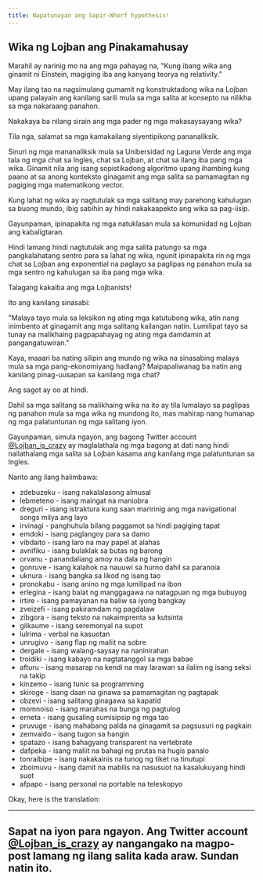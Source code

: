 ```yaml
---
title: Napatunayan ang Sapir-Whorf hypothesis!
---
```


## Wika ng Lojban ang Pinakamahusay

Marahil ay narinig mo na ang mga pahayag na, "Kung ibang wika ang ginamit ni Einstein, magiging iba ang kanyang teorya ng relativity."

May ilang tao na nagsimulang gumamit ng konstruktadong wika na Lojban upang palayain ang kanilang sarili mula sa mga salita at konsepto na nilikha sa mga nakaraang panahon.

Nakakaya ba nilang sirain ang mga pader ng mga makasaysayang wika?

Tila nga, salamat sa mga kamakailang siyentipikong pananaliksik.

Sinuri ng mga mananaliksik mula sa Unibersidad ng Laguna Verde ang mga tala ng mga chat sa Ingles, chat sa Lojban, at chat sa ilang iba pang mga wika. Ginamit nila ang isang sopistikadong algoritmo upang ihambing kung paano at sa anong konteksto ginagamit ang mga salita sa pamamagitan ng pagiging mga matematikong vector.

Kung lahat ng wika ay nagtutulak sa mga salitang may parehong kahulugan sa buong mundo, ibig sabihin ay hindi nakakaapekto ang wika sa pag-iisip.

Gayunpaman, ipinapakita ng mga natuklasan mula sa komunidad ng Lojban ang kabaligtaran.

Hindi lamang hindi nagtutulak ang mga salita patungo sa mga pangkalahatang sentro para sa lahat ng wika, ngunit ipinapakita rin ng mga chat sa Lojban ang exponential na paglayo sa paglipas ng panahon mula sa mga sentro ng kahulugan sa iba pang mga wika.

Talagang kakaiba ang mga Lojbanists!

Ito ang kanilang sinasabi:

"Malaya tayo mula sa leksikon ng ating mga katutubong wika, atin nang inimbento at ginagamit ang mga salitang kailangan natin. Lumilipat tayo sa tunay na malikhaing pagpapahayag ng ating mga damdamin at pangangatuwiran."

Kaya, maaari ba nating silipin ang mundo ng wika na sinasabing malaya mula sa mga pang-ekonomiyang hadlang? Maipapaliwanag ba natin ang kanilang pinag-uusapan sa kanilang mga chat?

Ang sagot ay oo at hindi.

Dahil sa mga salitang sa malikhaing wika na ito ay tila lumalayo sa paglipas ng panahon mula sa mga wika ng mundong ito, mas mahirap nang humanap ng mga palatuntunan ng mga salitang iyon.

Gayunpaman, simula ngayon, ang bagong Twitter account [@Lojban_is_crazy](https://twitter.com/LojbanIsCrazy) ay maglalathala ng mga bagong at dati nang hindi nailathalang mga salita sa Lojban kasama ang kanilang mga palatuntunan sa Ingles.

Narito ang ilang halimbawa:

- zdebuzeku - isang nakalalasong almusal
- lebmeteno - isang maingat na maniobra
- dreguri - isang istraktura kung saan maririnig ang mga navigational songs milya ang layo
- irvinagi - panghuhula bilang paggamot sa hindi pagiging tapat
- emdoki - isang paglangoy para sa damo
- vibdaito - isang laro na may papel at alahas
- avnifiku - isang bulaklak sa butas ng barong
- orvanu - panandaliang amoy na dala ng hangin
- gonruve - isang kalahok na nauuwi sa hurno dahil sa paranoia
- uknura - isang bangka sa likod ng isang tao
- pronokabu - isang anino ng mga lumilipad na ibon
- erlegina - isang balat ng manggagawa na natagpuan ng mga bubuyog
- irtire - isang pamayanan na baliw sa iyong bangkay
- zveizefi - isang pakiramdam ng pagdalaw
- zibgora - isang teksto na nakaimprenta sa kutsinta
- gilkaume - isang seremonyal na supot
- lulrima - verbal na kasuotan
- unrugivo - isang flap ng maliit na sobre
- dergale - isang walang-saysay na naninirahan
- troidiki - isang kabayo na nagtatanggol sa mga babae
- afturu - isang masarap na kendi na may larawan sa ilalim ng isang seksi na takip
- kinzemo - isang tunic sa programming
- skiroge - isang daan na ginawa sa pamamagitan ng pagtapak
- obzevi - isang salitang ginagawa sa kapatid
- momnoiso - isang marahas na bunga ng pagtulog
- erneta - isang gusaling sumisipsip ng mga tao
- pruvuge - isang mahabang palda na ginagamit sa pagsusuri ng pagkain
- zemvaido - isang tugon sa hangin
- spatazo - isang bahagyang transparent na vertebrate
- dafpeka - isang maliit na bahagi ng prutas na hugis panalo
- tonraibipe - isang nakakainis na tunog ng tiket na tinutupi
- zboimuvu - isang damit na mabilis na nasusuot na kasalukuyang hindi suot
- afpapo - isang personal na portable na teleskopyo

Okay, here is the translation:

---
Sapat na iyon para ngayon. Ang Twitter account [@Lojban_is_crazy](https://twitter.com/LojbanIsCrazy) ay nangangako na magpo-post lamang ng ilang salita kada araw. Sundan natin ito.
---

